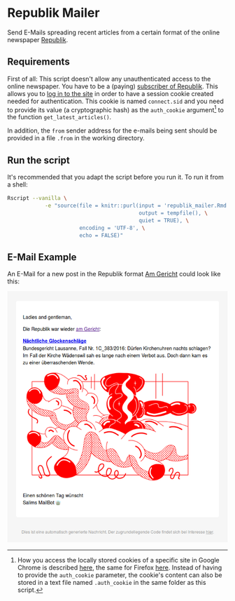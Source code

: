 # Republik Mailer

Send E-Mails spreading recent articles from a certain format of the online newspaper [Republik](https://www.republik.ch/).

## Requirements

First of all: This script doesn't allow any unauthenticated access to the online newspaper. You have to be a (paying) [subscriber of Republik](https://www.republik.ch/angebote). This allows you to [log in to the site](https://www.republik.ch/anmelden) in order to have a session cookie created needed for authentication. This cookie is named `connect.sid` and you need to provide its value (a cryptographic hash) as the `auth_cookie` argument[^reveal] to the function `get_latest_articles()`.

In addition, the `from` sender address for the e-mails being sent should be provided in a file `.from` in the working directory.


[^reveal]: How you access the locally stored cookies of a specific site in Google Chrome is described [here](https://developers.google.com/web/tools/chrome-devtools/storage/cookies), the same for Firefox [here](https://developer.mozilla.org/docs/Tools/Storage_Inspector). Instead of having to provide the `auth_cookie` parameter, the cookie's content can also be stored in a text file named `.auth_cookie` in the same folder as this script.

## Run the script

It's recommended that you adapt the script before you run it. To run it from a shell:

```sh
Rscript --vanilla \
            -e "source(file = knitr::purl(input = 'republik_mailer.Rmd', \
                                          output = tempfile(), \
                                          quiet = TRUE), \
                       encoding = 'UTF-8', \
                       echo = FALSE)"
```

## E-Mail Example

An E-Mail for a new post in the Republik format [Am Gericht](https://www.republik.ch/format/am-gericht) could look like this:

![](am-gericht.png)
